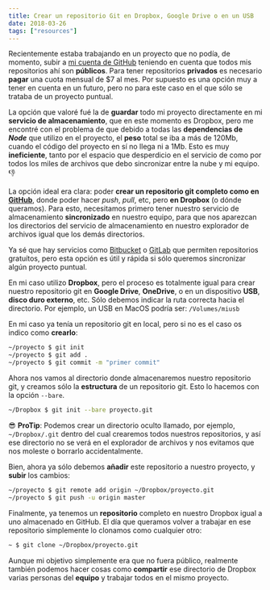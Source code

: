 ```yaml
---
title: Crear un repositorio Git en Dropbox, Google Drive o en un USB
date: 2018-03-26
tags: ["resources"]
---
```


Recientemente estaba trabajando en un proyecto que no podía, de momento, subir a [mi cuenta de GitHub](https://github.com/barcia) teniendo en cuenta que todos mis repositorios ahí son **públicos**. Para tener repositorios **privados** es necesario **pagar** una cuota mensual de $7 al mes. Por supuesto es una opción muy a tener en cuenta en un futuro, pero no para este caso en el que sólo se trataba de un proyecto puntual.

La opción que valoré fué la de **guardar** todo mi proyecto directamente en mi **servicio de almacenamiento**, que en este momento es Dropbox, pero me encontré con el problema de que debido a todas las **dependencias de _Node_** que utilizo en el proyecto, el **peso** total se iba a más de 120Mb, cuando el código del proyecto en sí no llega ni a 1Mb. Esto es muy **ineficiente**, tanto por el espacio que desperdicio en el servicio de como por todos los miles de archivos que debo sincronizar entre la nube y mi equipo. 👎

La opción ideal era clara: poder **crear un repositorio git completo como en [GitHub](https://github.com)**, donde poder hacer _push_, _pull_, etc, pero **en Dropbox** (o dónde queramos). Para esto, necesitamos primero tener nuestro servicio de almacenamiento **sincronizado** en nuestro equipo, para que nos aparezcan los directorios del servicio de almacenamiento en nuestro explorador de archivos igual que los demás directorios.

Ya sé que hay servicios como [Bitbucket](https://bitbucket.org) o [GitLab](https://about.gitlab.com) que permiten repositorios gratuítos, pero esta opción es útil y rápida si sólo queremos sincronizar algún proyecto puntual.

En mi caso utilizo **Dropbox**, pero el proceso es totalmente igual para crear nuestro repositorio git en **Google Drive**, **OneDrive**, o en un dispositivo **USB**, **disco duro externo**, etc. Sólo debemos indicar la ruta correcta hacia el directorio. Por ejemplo, un USB en MacOS podría ser: `/Volumes/miusb`

En mi caso ya tenía un repositorio git en local, pero si no es el caso os indico como **crearlo**:

```bash
~/proyecto $ git init
~/proyecto $ git add .
~/proyecto $ git commit -m "primer commit"
```

Ahora nos vamos al directorio donde almacenaremos nuestro repositorio git, y creamos sólo la **estructura** de un repositorio git. Esto lo hacemos con la opción `--bare`.

```bash
~/Dropbox $ git init --bare proyecto.git
```

😎 **ProTip**: Podemos crear un directorio oculto llamado, por ejemplo, `~/Dropbox/.git` dentro del cual crearemos todos nuestros repositorios, y así ese directorio no se verá en el explorador de archivos y nos evitamos que nos moleste o borrarlo accidentalmente.

Bien, ahora ya sólo debemos **añadir** este repositorio a nuestro proyecto, y **subir** los cambios:

```bash
~/proyecto $ git remote add origin ~/Dropbox/proyecto.git
~/proyecto $ git push -u origin master
```

Finalmente, ya tenemos un **repositorio** completo en nuestro Dropbox igual a uno almacenado en GitHub. El día que queramos volver a trabajar en ese repositorio simplemente lo clonamos como cualquier otro:

```bash
~ $ git clone ~/Dropbox/proyecto.git
```

Aunque mi objetivo simplemente era que no fuera público, realmente también podemos hacer cosas como **compartir** ese directorio de Dropbox varias personas del **equipo** y trabajar todos en el mismo proyecto.
